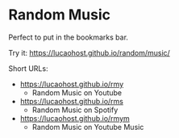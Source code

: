 # Random Music

Perfect to put in the bookmarks bar.

Try it: https://lucaohost.github.io/random/music/  

Short URLs:
- https://lucaohost.github.io/rmy
  - Random Music on Youtube
- https://lucaohost.github.io/rms
  - Random Music on Spotify
- https://lucaohost.github.io/rmym
  - Random Music on Youtube Music
